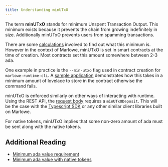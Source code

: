 ```yaml
---
title: Understanding minUTxO
---
```


The term **minUTxO** stands for minimum Unspent Transaction Output. This minimum exists because it prevents the chain from growing indefinitely in size. Additionally minUTxO prevents users from spamming transactions.

There are some [calculations](https://github.com/input-output-hk/cardano-ledger/blob/master/doc/explanations/min-utxo-alonzo.rst) involved to find out what this minimum is. However in the context of Marlowe, minUTxO is set in smart contracts at the time of creation. Most contracts set this amount somewhere between 2-3 ada.

One example in practice is the `--min-utxo` flag used in contract creation for `marlowe-runtime-cli`. A [sample application](https://github.com/input-output-hk/marlowe-cardano/blob/587333d67887998c8f15566fdcfeac713acbbf32/marlowe-apps/create-example-contract.sh#L51) demonstrates how this takes in a minimum amount of lovelace to store in the contract otherwise the command fails.

minUTxO is enforced similarly on other ways of interacting with runtime. Using the REST API, the [request body](https://docs.marlowe.iohk.io/api/create-a-new-contract) requires a `minUTxODeposit`. This will be the case with the [Typescript SDK](https://github.com/input-output-hk/marlowe-ts-sdk) or any other similar client libraries built on Marlowe.

For native tokens, minUTxO implies that some non-zero amount of ada must be sent along with the native tokens.

## Additional Reading

 - [Minimum ada value requirement](https://cardano-ledger.readthedocs.io/en/latest/explanations/min-utxo-mary.html)
 - [Minimum ada value with native tokens](https://docs.cardano.org/native-tokens/minimum-ada-value-requirement/)

